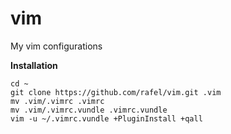 # vim
My vim configurations

**Installation**

    cd ~
    git clone https://github.com/rafel/vim.git .vim
    mv .vim/.vimrc .vimrc
    mv .vim/.vimrc.vundle .vimrc.vundle
    vim -u ~/.vimrc.vundle +PluginInstall +qall
